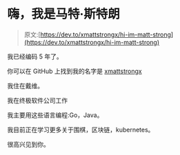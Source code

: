 # 嗨，我是马特·斯特朗

> 原文:[https://dev.to/xmattstrongx/hi-im-matt-strong](https://dev.to/xmattstrongx/hi-im-matt-strong)

我已经编码 5 年了。

你可以在 GitHub 上找到我的名字是 [xmattstrongx](https://github.com/xmattstrongx)

我住在戴维。

我在终极软件公司工作

我主要用这些语言编程:Go，Java。

我目前正在学习更多关于围棋，区块链，kubernetes。

很高兴见到你。